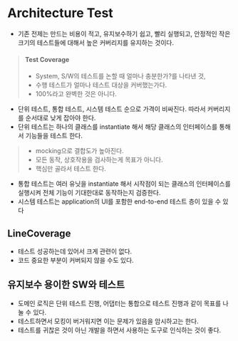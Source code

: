 # Architecture Test
- 기존 전제는 만드는 비용이 적고, 유지보수하기 쉽고, 빨리 실행되고, 안정적인 작은 크기의 테스트들에 대해서 높은 커버리지를 유지하는 것이다.
> #### Test Coverage
> - System, S/W의 테스트를 논할 때 얼마나 충분한가?를 나타낸 것, 
> - 수행 테스트가 얼마나 테스트 대상을 커버했는가다.
> - 100%라고 완벽한 것은 아니다.
>
- 단위 테스트, 통합 테스트, 시스템 테스트 순으로 가격이 비싸진다. 따라서 커버리지를 순서대로 낮게 잡아야 한다.
- 단위 테스트는 하나의 클래스를 instantiate 해서 해당 클래스의 인터페이스를 통해서 기능들을 테스트 한다.
> - mocking으로 결합도가 높아진다.
> - 모든 동작, 상호작용을 검사하는게 목표가 아니다.
> - 핵심만 골라서 테스트 한다.
- 통합 테스트는 여러 유닛을 instantiate 해서 시작점이 되는 클래스의 인터페이스를 실행시켜 전체 기능이 기대한대로 동작하는지 검증한다.
- 시스템 테스트는 application의  UI를 포함한 end-to-end 테스트 층이 있을 수 있다


## LineCoverage
- 테스트 성공하는데 있어서 크게 관련이 없다.
- 코드 중요한 부분이 커버되지 않을 수도 있다. 

## 유지보수 용이한 SW와 테스트
- 도메인 로직은 단위 테스트 진행,  어댑터는 통합으로 테스트 진행과 같이 목표를 나눌 수 있다.
- 테스트하면서 모킹이 버거워지면 이는 문제가 있음을 암시하고는 한다.
- 테스트를 귀찮은 것이 아닌 개발을 하면서 사용하는 도구로 인식하는 것이 좋다.



